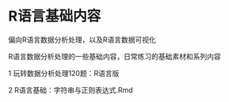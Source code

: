 # R语言基础内容

偏向R语言数据分析处理，以及R语言数据可视化

R语言数据分析处理的一些基础内容，日常练习的基础素材和系列内容

1  玩转数据分析处理120题：R语言版

2  R语言基础：字符串与正则表达式.Rmd
